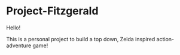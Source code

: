 # Project-Fitzgerald

Hello!

This is a personal project to build a top down, Zelda inspired action-adventure game!
